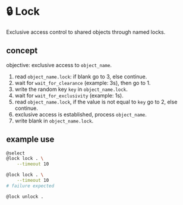# 🔒 Lock

Exclusive access control to shared objects through named locks.

## concept

objective: exclusive access to `object_name`.

1. read `object_name.lock`: if blank go to 3, else continue.
2. wait for `wait_for_clearance` (example: 3s), then go to 1.
3. write the random key `key` in `object_name.lock`.
4. wait for `wait_for_exclusivity` (example: 1s).
5. read `object_name.lock`, if the value is not equal to `key` go to 2, else continue.
6. exclusive access is established, process `object_name`.
7. write blank in `object_name.lock`.

## example use

```bash
@select
@lock lock . \
    --timeout 10

@lock lock . \
    --timeout 10
# failure expected

@lock unlock .
```
